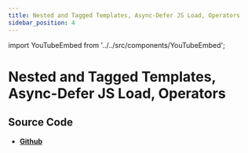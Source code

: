 ```yaml
---
title: Nested and Tagged Templates, Async-Defer JS Load, Operators
sidebar_position: 4
---
```


import YouTubeEmbed from '../../src/components/YouTubeEmbed';

# Nested and Tagged Templates, Async-Defer JS Load, Operators

<YouTubeEmbed videoId="Y067nIcH9jE" />

## Source Code

- [**Github**](https://github.com/isarojdahal/javascript-workshop)
